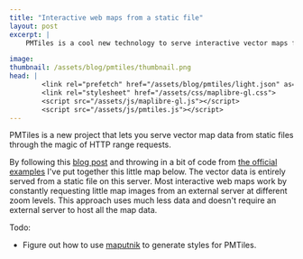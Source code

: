 ```yaml
---
title: "Interactive web maps from a static file"
layout: post
excerpt: |
    PMTiles is a cool new technology to serve interactive vector maps from a static file. 

image: 
thumbnail: /assets/blog/pmtiles/thumbnail.png
head: |
        <link rel="prefetch" href="/assets/blog/pmtiles/light.json" as="fetch">
        <link rel="stylesheet" href="/assets/css/maplibre-gl.css">
        <script src="/assets/js/maplibre-gl.js"></script>
        <script src="/assets/js/pmtiles.js"></script>
---
```

PMTiles is a new project that lets you serve vector map data from static files through the magic of HTTP range requests.

By following this [blog post][blog] and throwing in a bit of code from [the official examples][official_examples] I've put together this little map below. The vector data is entirely served from a static file on this server. Most interactive web maps work by constantly requesting little map images from an external server at different zoom levels. This approach uses much less data and doesn't require an external server to host all the map data.

Todo:
- Figure out how to use [maputnik][maputnik] to generate styles for PMTiles.

[blog]: https://til.simonwillison.net/gis/pmtiles
[official_examples]: https://github.com/protomaps/PMTiles/blob/main/js/examples/maplibre.html
[maputnik]: maputnik.github.io/editor/

<figure id="map" style="width:100%; height:500px;"></figure>

<script type="text/javascript">
    async function main() {
    // add the PMTiles plugin to the maplibregl global.
    let protocol = new pmtiles.Protocol();
    maplibregl.addProtocol("pmtiles",protocol.tile);

    let PMTILES_URL = "/assets/blog/pmtiles/hackney.pmtiles";

    const p = new pmtiles.PMTiles(PMTILES_URL);
    // this is so we share one instance across the JS code and the map renderer
    protocol.add(p);

    let isDark = (window.matchMedia && window.matchMedia('(prefers-color-scheme: dark)').matches)

    async function getLayers(isDark) {
        let style_name = isDark ? "dark.json" : "custom.json";
        const base = '{{"/assets/blog/pmtiles/" | relative_url}}';
        let resp = await fetch(base + style_name);
        let layers = await resp.json();
        return layers;
    }

    let style = {
            version:8,
            glyphs: "https://cdn.protomaps.com/fonts/pbf/{fontstack}/{range}.pbf",
            sources: {
                "static_hackney": {
                    type: "vector",
                    url: "pmtiles://" + PMTILES_URL,
                    attribution: '© <a href="https://openstreetmap.org">OpenStreetMap</a>'
                }
            },
            layers: await getLayers(isDark),
        }

    let map = new maplibregl.Map({
        container: 'map',
        style: style,
    });
    // map.showTileBoundaries = true;

    map.on("load", () => {
        const myBounds = map.getSource("static_hackney").bounds;
        map.setMaxBounds(myBounds);
    });

    window.matchMedia('(prefers-color-scheme: dark)').addEventListener('change', async event => {
        let isDark = event.matches;
        console.log(isDark);
        style.layers = await getLayers(isDark);
        console.log(style);
        map.setStyle(style);
    });

    };

    main();

</script>